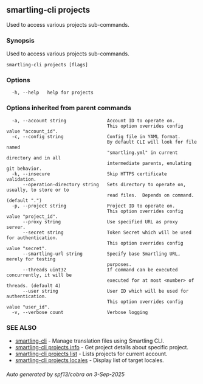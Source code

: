 ## smartling-cli projects

Used to access various projects sub-commands.

### Synopsis

Used to access various projects sub-commands.

```
smartling-cli projects [flags]
```

### Options

```
  -h, --help   help for projects
```

### Options inherited from parent commands

```
  -a, --account string               Account ID to operate on.
                                     This option overrides config value "account_id".
  -c, --config string                Config file in YAML format.
                                     By default CLI will look for file named
                                     "smartling.yml" in current directory and in all
                                     intermediate parents, emulating git behavior.
  -k, --insecure                     Skip HTTPS certificate validation.
      --operation-directory string   Sets directory to operate on, usually, to store or to
                                     read files.  Depends on command. (default ".")
  -p, --project string               Project ID to operate on.
                                     This option overrides config value "project_id".
      --proxy string                 Use specified URL as proxy server.
      --secret string                Token Secret which will be used for authentication.
                                     This option overrides config value "secret".
      --smartling-url string         Specify base Smartling URL, merely for testing
                                     purposes.
      --threads uint32               If command can be executed concurrently, it will be
                                     executed for at most <number> of threads. (default 4)
      --user string                  User ID which will be used for authentication.
                                     This option overrides config value "user_id".
  -v, --verbose count                Verbose logging
```

### SEE ALSO

* [smartling-cli](smartling-cli.md)	 - Manage translation files using Smartling CLI.
* [smartling-cli projects info](smartling-cli_projects_info.md)	 - Get project details about specific project.
* [smartling-cli projects list](smartling-cli_projects_list.md)	 - Lists projects for current account.
* [smartling-cli projects locales](smartling-cli_projects_locales.md)	 - Display list of target locales.

###### Auto generated by spf13/cobra on 3-Sep-2025
